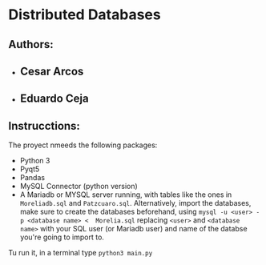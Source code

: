 # Distributed Databases
## Authors:
* ## Cesar Arcos
* ## Eduardo Ceja

## Instrucctions:
The proyect nmeeds the following packages:
* Python 3
* Pyqt5
* Pandas
* MySQL Connector (python version)
* A Mariadb or MYSQL server running, with tables like the ones in `Moreliadb.sql` and `Patzcuaro.sql`. Alternatively, import the databases, make sure to create the databases beforehand, using `mysql -u <user> -p <database name> <  Morelia.sql` replacing `<user>` and `<database name>` with your SQL user (or Mariadb user) and name of the databse you're going to import to.

Tu run it, in a terminal type `python3 main.py` 